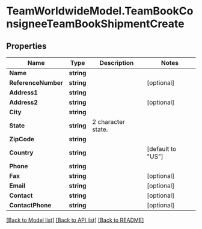 # TeamWorldwideModel.TeamBookConsigneeTeamBookShipmentCreate
## Properties

Name | Type | Description | Notes
------------ | ------------- | ------------- | -------------
**Name** | **string** |  | 
**ReferenceNumber** | **string** |  | [optional] 
**Address1** | **string** |  | 
**Address2** | **string** |  | [optional] 
**City** | **string** |  | 
**State** | **string** | 2 character state. | 
**ZipCode** | **string** |  | 
**Country** | **string** |  | [default to "US"]
**Phone** | **string** |  | 
**Fax** | **string** |  | [optional] 
**Email** | **string** |  | [optional] 
**Contact** | **string** |  | [optional] 
**ContactPhone** | **string** |  | [optional] 

[[Back to Model list]](../README.md#documentation-for-models) [[Back to API list]](../README.md#documentation-for-api-endpoints) [[Back to README]](../README.md)

